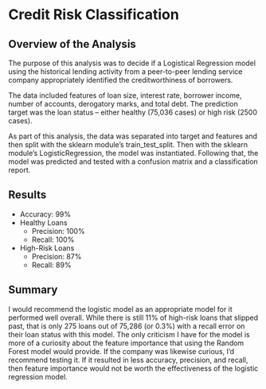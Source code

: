 # Credit Risk Classification

## Overview of the Analysis

The purpose of this analysis was to decide if a Logistical Regression model using the historical lending activity from a peer-to-peer lending service company appropriately identified the creditworthiness of borrowers. 

The data included features of loan size, interest rate, borrower income, number of accounts, derogatory marks, and total debt. The prediction target was the loan status – either healthy (75,036 cases) or high risk (2500 cases). 

As part of this analysis, the data was separated into target and features and then split with the sklearn module’s train_test_split. Then with the sklearn module’s LogisticRegression, the model was instantiated. Following that, the model was predicted and tested with a confusion matrix and a classification report.

## Results

* Accuracy: 99%
* Healthy Loans
	* Precision: 100%
	* Recall: 100%
* High-Risk Loans
	* Precision: 87%
	* Recall: 89%


## Summary

I would recommend the logistic model as an appropriate model for it performed well overall. While there is still 11% of high-risk loans that slipped past, that is only 275 loans out of 75,286 (or 0.3%) with a recall error on their loan status with this model. The only criticism I have for the model is more of a curiosity about the feature importance that using the Random Forest model would provide. If the company was likewise curious, I’d recommend testing it. If it resulted in less accuracy, precision, and recall, then feature importance would not be worth the effectiveness of the logistic regression model.
